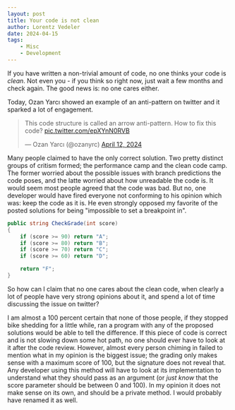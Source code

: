 ```yaml
---
layout: post
title: Your code is not clean
author: Lorentz Vedeler
date: 2024-04-15
tags:   
    - Misc
    - Development
---
```


If you have written a non-trivial amount of code, no one thinks your code is *clean*. 
Not even you - if you think so right now, just wait a few months and check again. The 
good news is: no one cares either.

Today, Ozan Yarcı showed an example of an anti-pattern on twitter and it sparked a 
lot of engagement. 

<blockquote class="twitter-tweet"><p lang="en" dir="ltr">This code structure is called an arrow anti-pattern. How to fix this code? <a href="https://t.co/epXYnN0RVB">pic.twitter.com/epXYnN0RVB</a></p>&mdash; Ozan Yarcı (@ozanyrc) <a href="https://twitter.com/ozanyrc/status/1778921269670342776?ref_src=twsrc%5Etfw">April 12, 2024</a></blockquote> <script async src="https://platform.twitter.com/widgets.js" charset="utf-8"></script> 

Many people claimed to have the only correct solution. Two pretty distinct groups of 
critism formed; the performance camp and the clean code camp. The former worried about
the possible issues with branch predictions the code poses, and the latte worried about
how unreadable the code is. It would seem most people agreed that the code was bad. But 
no, one developer would have fired everyone not conforming to his opinion which was: 
keep the code as it is. He even strongly opposed my favorite of the posted solutions for 
being "impossible to set a breakpoint in".

```csharp
public string CheckGrade(int score)
{
    if (score >= 90) return "A";
    if (score >= 80) return "B";
    if (score >= 70) return "C";
    if (score >= 60) return "D";

    return "F";
}
```

So how can I claim that no one cares about the clean code, when clearly a lot of people
have very strong opinions about it, and spend a lot of time discussing the issue on 
twitter?

I am almost a 100 percent certain that none of those people, if they stopped bike shedding 
for a little while, ran a program with any of the proposed solutions would be able to
tell the difference. If this piece of code is correct and is not slowing down some hot path, 
no one should ever have to look at it after the code review. However, almost every person 
chiming in failed to mention what in my opinion is the biggest issue; the grading only makes 
sense with a maximum score of 100, but the signature does not reveal that. Any developer 
using this method will have to look at its implementation to understand what they should pass 
as an argument (or *just know* that the score parameter should be between 0 and 100). In 
my opinion it does not make sense on its own, and should be a private method. I would
probably have renamed it as well. 
